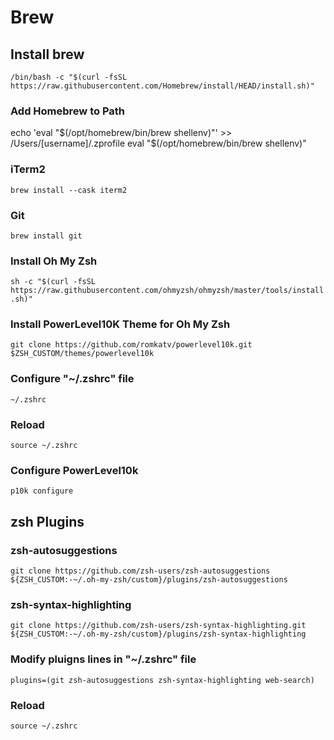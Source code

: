 # Brew 

## Install brew
`/bin/bash -c "$(curl -fsSL https://raw.githubusercontent.com/Homebrew/install/HEAD/install.sh)"`

### Add Homebrew to Path
echo 'eval "$(/opt/homebrew/bin/brew shellenv)"' >> /Users/[username]/.zprofile
eval "$(/opt/homebrew/bin/brew shellenv)"

### iTerm2 
`brew install --cask iterm2`

### Git 
`brew install git`

### Install Oh My Zsh
`sh -c "$(curl -fsSL https://raw.githubusercontent.com/ohmyzsh/ohmyzsh/master/tools/install.sh)"`

### Install PowerLevel10K Theme for Oh My Zsh
`git clone https://github.com/romkatv/powerlevel10k.git $ZSH_CUSTOM/themes/powerlevel10k`

### Configure "~/.zshrc" file
`~/.zshrc`

### Reload
`source ~/.zshrc`

### Configure PowerLevel10k
`p10k configure`

## zsh Plugins
### zsh-autosuggestions
`git clone https://github.com/zsh-users/zsh-autosuggestions ${ZSH_CUSTOM:-~/.oh-my-zsh/custom}/plugins/zsh-autosuggestions`

### zsh-syntax-highlighting
`git clone https://github.com/zsh-users/zsh-syntax-highlighting.git ${ZSH_CUSTOM:-~/.oh-my-zsh/custom}/plugins/zsh-syntax-highlighting`

### Modify pluigns lines in "~/.zshrc" file
`plugins=(git zsh-autosuggestions zsh-syntax-highlighting web-search)`

### Reload
`source ~/.zshrc`

